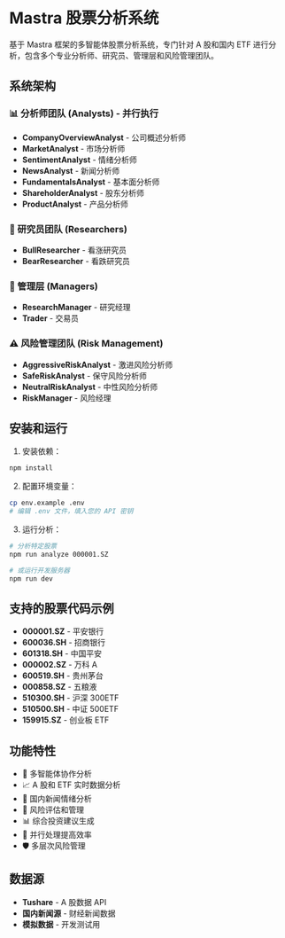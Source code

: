 # Mastra 股票分析系统

基于 Mastra 框架的多智能体股票分析系统，专门针对 A 股和国内 ETF 进行分析，包含多个专业分析师、研究员、管理层和风险管理团队。

## 系统架构

### 📊 分析师团队 (Analysts) - 并行执行

- **CompanyOverviewAnalyst** - 公司概述分析师
- **MarketAnalyst** - 市场分析师
- **SentimentAnalyst** - 情绪分析师
- **NewsAnalyst** - 新闻分析师
- **FundamentalsAnalyst** - 基本面分析师
- **ShareholderAnalyst** - 股东分析师
- **ProductAnalyst** - 产品分析师

### 🔬 研究员团队 (Researchers)

- **BullResearcher** - 看涨研究员
- **BearResearcher** - 看跌研究员

### 👔 管理层 (Managers)

- **ResearchManager** - 研究经理
- **Trader** - 交易员

### ⚠️ 风险管理团队 (Risk Management)

- **AggressiveRiskAnalyst** - 激进风险分析师
- **SafeRiskAnalyst** - 保守风险分析师
- **NeutralRiskAnalyst** - 中性风险分析师
- **RiskManager** - 风险经理

## 安装和运行

1. 安装依赖：

```bash
npm install
```

2. 配置环境变量：

```bash
cp env.example .env
# 编辑 .env 文件，填入您的 API 密钥
```

3. 运行分析：

```bash
# 分析特定股票
npm run analyze 000001.SZ

# 或运行开发服务器
npm run dev
```

## 支持的股票代码示例

- **000001.SZ** - 平安银行
- **600036.SH** - 招商银行
- **601318.SH** - 中国平安
- **000002.SZ** - 万科 A
- **600519.SH** - 贵州茅台
- **000858.SZ** - 五粮液
- **510300.SH** - 沪深 300ETF
- **510500.SH** - 中证 500ETF
- **159915.SZ** - 创业板 ETF

## 功能特性

- 🤖 多智能体协作分析
- 📈 A 股和 ETF 实时数据分析
- 📰 国内新闻情绪分析
- 🎯 风险评估和管理
- 📊 综合投资建议生成
- 🔄 并行处理提高效率
- 🛡️ 多层次风险管理

## 数据源

- **Tushare** - A 股数据 API
- **国内新闻源** - 财经新闻数据
- **模拟数据** - 开发测试用

